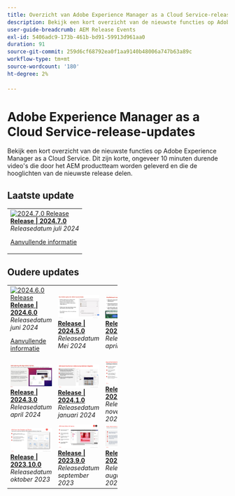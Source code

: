```yaml
---
title: Overzicht van Adobe Experience Manager as a Cloud Service-release
description: Bekijk een kort overzicht van de nieuwste functies op Adobe Experience Manager as a Cloud Service
user-guide-breadcrumb: AEM Release Events
exl-id: 5406adc9-173b-461b-bd91-59913d961aa0
duration: 91
source-git-commit: 259d6cf68792ea0f1aa9140b48006a747b63a89c
workflow-type: tm+mt
source-wordcount: '180'
ht-degree: 2%

---
```


# Adobe Experience Manager as a Cloud Service-release-updates

Bekijk een kort overzicht van de nieuwste functies op Adobe Experience Manager as a Cloud Service. Dit zijn korte, ongeveer 10 minuten durende video&#39;s die door het AEM productteam worden geleverd en die de hooglichten van de nieuwste release delen.

## Laatste update

<table style="max-width: 50%;">
  <tr>
    <td>
      <a href="2024/2024-7-0.md">
        <img alt="2024.7.0 Release" src="https://video.tv.adobe.com/v/3431707?format=jpeg" />
      </a>
      <div>
        <a href="2024/2024-7-0.md">
          <strong> Release | 2024.7.0 </strong>
        </a>
      </div>
      <em> Releasedatum juli 2024 </em>
      <p>
        <a href="https://experienceleague.adobe.com/docs/experience-manager-cloud-service/content/release-notes/release-notes/release-notes-current.html">Aanvullende informatie</a>
      </p>
    </td>
  </tr>  
</table>

## Oudere updates

<table style="max-width: 50%;">
  <tr>
     <td>
      <a href="2024/2024-6-0.md">
        <img alt="2024.6.0 Release" src="https://video.tv.adobe.com/v/3430779?format=jpeg" />
      </a>
      <div>
        <a href="2024/2024-6-0.md">
          <strong> Release | 2024.6.0 </strong>
        </a>
      </div>
      <em> Releasedatum juni 2024 </em>
      <p>
        <a href="https://experienceleague.adobe.com/docs/experience-manager-cloud-service/content/release-notes/release-notes/release-notes-current.html">Aanvullende informatie</a>
      </p>
     </td>
     <td>
      <a href="2024/2024-5-0.md">
        <img alt="2024.5.0 Release" src="2024/assets/2024-5-0-thumb.png" />
      </a>
      <div>
        <a href="2024/2024-5-0.md">
          <strong> Release | 2024.5.0 </strong>
          </br>
        </a>
      </div>
      <em> Releasedatum Mei 2024 </em>
    </td>
    <td>
      <a href="2024/2024-4-0.md">
        <img alt="2024.4.0 Release" src="2024/assets/2024-4-0-thumb.png" />
      </a>
      <div>
        <a href="2024/2024-4-0.md">
          <strong> Release | 2024.4.0 </strong>
          </br>
        </a>
      </div>
      <em> Releasedatum april 2024 </em>
    </td>
  </tr>
  <tr> 
    <td>
      <a href="2024/2024-3-0.md">
        <img alt="2024.3.0 Release" src="2024/assets/2024-3-0-thumb.png" />
      </a>
      <div>
        <a href="2024/2024-3-0.md">
          <strong> Release | 2024.3.0 </strong>
          </br>
        </a>
      </div>
      <em> Releasedatum april 2024 </em>
    </td>   
    <td>
      <a href="2024/2024-1-0.md">
        <img alt="2024.1.0 Release" src="2024/assets/2024-1-0-thumb.png" />
      </a>
      <div>
        <a href="2024/2024-1-0.md">
          <strong> Release | 2024.1.0 </strong>
          <br/>
        </a>
          <em> Releasedatum januari 2024 </em>
      </div>
    </td>
    <td>
      <a href="2023/2023-11-0.md">
        <img alt="2023.11.0 Release" src="2023/assets/2023-11-0-thumb.png" />
      </a>
      <div>
        <a href="2023/2023-11-0.md">
          <strong> Release | 2023.11.0 </strong>
          <br/>
        </a>
          <em> Releasedatum november 2023 </em>
      </div>
    </td>
  </tr>
  <tr>     
    <td>
      <a href="2023/2023-10-0.md">
        <img alt="2023.10.0 Release" src="2023/assets/2023-10-0-thumb.png" />
      </a>
      <div>
        <a href="2023/2023-10-0.md">
          <strong> Release | 2023.10.0 </strong>
          <br/>
        </a>
          <em> Releasedatum oktober 2023 </em>
      </div>
    </td>
    <td>
      <a href="2023/2023-9-0.md">
        <img alt="2023.9.0 Release" src="2023/assets/2023-9-0-thumb.png" />
      </a>
      <div>
        <a href="2023/2023-9-0.md">
          <strong> Release | 2023.9.0 </strong>
          <br/>
        </a>
          <em> Releasedatum september 2023 </em>
      </div>
    </td>
    <td>
      <a href="2023/2023-8-0.md">
        <img alt="2023.8.0 Release" src="2023/assets/2023-8-0-thumb.png" />
      </a>
      <div>
        <a href="2023/2023-8-0.md">
          <strong> Release | 2023.8.0 </strong>
          <br/>
        </a>
          <em> Releasedatum augustus 2023 </em>
      </div>
    </td>
  </tr>
</table>
